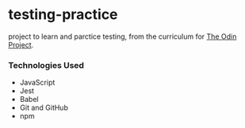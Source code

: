 # testing-practice

project to learn and parctice testing, from the curriculum for [The Odin Project](https://www.theodinproject.com/).

### Technologies Used

- JavaScript
- Jest
- Babel
- Git and GitHub
- npm